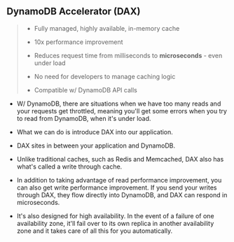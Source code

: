 ## DynamoDB Accelerator (DAX)

> * Fully managed, highly available, in-memory cache
>
> * 10x performance improvement
>
> * Reduces request time from milliseconds to **microseconds** - even under load
>
> * No need for developers to manage caching logic
>
> * Compatible w/ DynamoDB API calls

* W/ DynamoDB, there are situations when we have too many reads and your requests get throttled, meaning you'll get some errors when you try to read from DynamoDB, when it's under load.

* What we can do is introduce DAX into our application.

* DAX sites in between your application and DynamoDB.

* Unlike traditional caches, such as Redis and Memcached, DAX also has what's called a write through cache.

* In addition to taking advantage of read performance improvement, you can also get write performance improvement. If you send your writes through DAX, they flow directly into DynamoDB, and DAX can respond in microseconds.

* It's also designed for high availability. In the event of a failure of one availability zone, it'll fail over to its own replica in another availability zone and it takes care of all this for you automatically.
